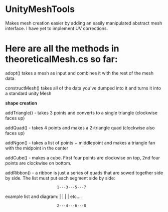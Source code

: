 # UnityMeshTools
Makes mesh creation easier by adding an easily manipulated abstract mesh interface. I have yet to implement UV corrections.

# Here are all the methods in theoreticalMesh.cs so far:

adopt() takes a mesh as input and combines it with the rest of the mesh data.

constructMesh() takes all of the data you've dumped into it and turns it into a standard unity Mesh

**shape creation**

addTriangle() - takes 3 points and converts to a single triangle (clockwise faces up)

addQuad() - takes 4 points and makes a 2-triangle quad (clockwise also faces up)

addNgon() - takes a list of points + middlepoint and makes a triangle fan with the midpoint in the center

addCube() - makes a cube. First four points are clockwise on top, 2nd four points are clockwise on bottom.


addRibbon() - a ribbon is just a series of quads that are sowed together side by side. The list must put each segment side by side:

                           1---3---5---7
                           
example list and diagram:  |   |   |   |  etc....

                           2---4---6---8
